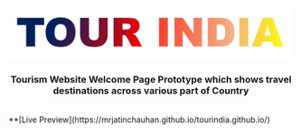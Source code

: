 <div align="center">
	<a href="https://mrjatinchauhan.github.io/tourindia.github.io/"><img src="./pictures/tour-india.jpg"></a>
	<h3>Tourism Website Welcome Page Prototype which shows travel destinations across various part of Country</h3>
	<br>
</div>
**[Live Preview](https://mrjatinchauhan.github.io/tourindia.github.io/)


